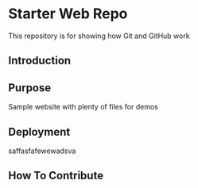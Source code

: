 # Starter Web Repo

This repository is for showing how Git and GitHub work

## Introduction

## Purpose

Sample website with plenty of files for demos
## Deployment
saffasfafewewadsva
## How To Contribute
